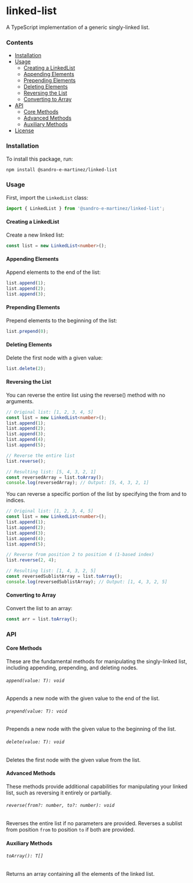 # linked-list

A TypeScript implementation of a generic singly-linked list.

### Contents

- [Installation](#installation)
- [Usage](#usage)
  - [Creating a LinkedList](#creating-a-linkedlist)
  - [Appending Elements](#appending-elements)
  - [Prepending Elements](#prepending-elements)
  - [Deleting Elements](#deleting-elements)
  - [Reversing the List](#reversing-the-list)
  - [Converting to Array](#converting-to-array)
- [API](#api)
  - [Core Methods](#core-methods)
  - [Advanced Methods](#advanced-methods)
  - [Auxiliary Methods](#auxiliary-methods)
- [License](#license)

### Installation

To install this package, run:

```bash
npm install @sandro-e-martinez/linked-list
```

### Usage

First, import the `LinkedList` class:

```typescript
import { LinkedList } from '@sandro-e-martinez/linked-list';
```

#### Creating a LinkedList

Create a new linked list:

```typescript
const list = new LinkedList<number>();
```

#### Appending Elements

Append elements to the end of the list:

```typescript
list.append(1);
list.append(2);
list.append(3);
```

#### Prepending Elements

Prepend elements to the beginning of the list:

```typescript
list.prepend(0);
```

#### Deleting Elements

Delete the first node with a given value:

```typescript
list.delete(2);
```

#### Reversing the List

You can reverse the entire list using the reverse() method with no arguments.

```typescript
// Original list: [1, 2, 3, 4, 5]
const list = new LinkedList<number>();
list.append(1);
list.append(2);
list.append(3);
list.append(4);
list.append(5);

// Reverse the entire list
list.reverse();

// Resulting list: [5, 4, 3, 2, 1]
const reversedArray = list.toArray();
console.log(reversedArray); // Output: [5, 4, 3, 2, 1]
```

You can reverse a specific portion of the list by specifying the from and to indices.

```typescript
// Original list: [1, 2, 3, 4, 5]
const list = new LinkedList<number>();
list.append(1);
list.append(2);
list.append(3);
list.append(4);
list.append(5);

// Reverse from position 2 to position 4 (1-based index)
list.reverse(2, 4);

// Resulting list: [1, 4, 3, 2, 5]
const reversedSublistArray = list.toArray();
console.log(reversedSublistArray); // Output: [1, 4, 3, 2, 5]
```

#### Converting to Array

Convert the list to an array:

```typescript
const arr = list.toArray();
```

### API

#### Core Methods

These are the fundamental methods for manipulating the singly-linked list, including appending, prepending, and deleting nodes.

###### `append(value: T): void`

Appends a new node with the given value to the end of the list.

###### `prepend(value: T): void`

Prepends a new node with the given value to the beginning of the list.

###### `delete(value: T): void`

Deletes the first node with the given value from the list.

#### Advanced Methods

These methods provide additional capabilities for manipulating your linked list, such as reversing it entirely or partially.

###### `reverse(from?: number, to?: number): void`

Reverses the entire list if no parameters are provided. Reverses a sublist from position `from` to position `to` if both are provided.

#### Auxiliary Methods

###### `toArray(): T[]`

Returns an array containing all the elements of the linked list.
